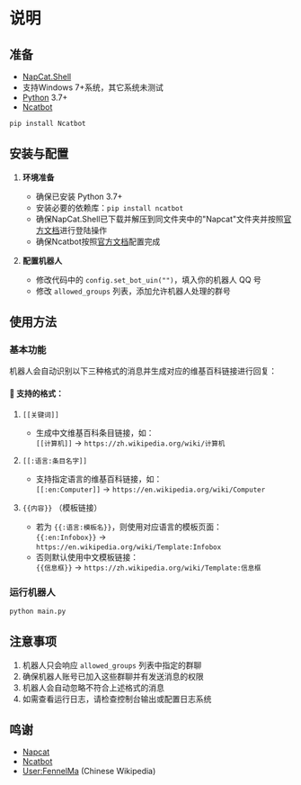 # 说明
## 准备
* [NapCat.Shell](https://napneko.github.io/guide/boot/Shell#napcat-shell-win%E6%89%8B%E5%8A%A8%E5%90%AF%E5%8A%A8%E6%95%99%E7%A8%8B)
* 支持Windows 7+系统，其它系统未测试
* [Python](https://www.python.org) 3.7+
* [Ncatbot](https://docs.ncatbot.xyz/)
```python
pip install Ncatbot
```
## 安装与配置

1. **环境准备**
   - 确保已安装 Python 3.7+
   - 安装必要的依赖库：`pip install ncatbot`
   - 确保NapCat.Shell已下载并解压到同文件夹中的"Napcat"文件夹并按照[官方文档](https://napneko.github.io/)进行登陆操作
   - 确保Ncatbot按照[官方文档](https://docs.ncatbot.xyz/)配置完成

2. **配置机器人**
   - 修改代码中的 `config.set_bot_uin("")`，填入你的机器人 QQ 号
   - 修改 `allowed_groups` 列表，添加允许机器人处理的群号

## 使用方法

### 基本功能

机器人会自动识别以下三种格式的消息并生成对应的维基百科链接进行回复：

#### 📘 支持的格式：

1. `[[关键词]]`  
   - 生成中文维基百科条目链接，如：  
     `[[计算机]]` → `https://zh.wikipedia.org/wiki/计算机`

2. `[[:语言:条目名字]]`  
   - 支持指定语言的维基百科链接，如：  
     `[[:en:Computer]]` → `https://en.wikipedia.org/wiki/Computer`

3. `{{内容}}` （模板链接）  
   - 若为 `{{:语言:模板名}}`，则使用对应语言的模板页面：  
     `{{:en:Infobox}}` → `https://en.wikipedia.org/wiki/Template:Infobox`  
   - 否则默认使用中文模板链接：  
     `{{信息框}}` → `https://zh.wikipedia.org/wiki/Template:信息框`

### 运行机器人
```python
python main.py
```

## 注意事项
1. 机器人只会响应 `allowed_groups` 列表中指定的群聊
2. 确保机器人账号已加入这些群聊并有发送消息的权限
3. 机器人会自动忽略不符合上述格式的消息
4. 如需查看运行日志，请检查控制台输出或配置日志系统

## 鸣谢
* [Napcat](https://napneko.github.io/)
* [Ncatbot](https://docs.ncatbot.xyz/)
* [User:FennelMa](https://zh.wikipedia.org/wiki/User:FennelMa) (Chinese Wikipedia)
